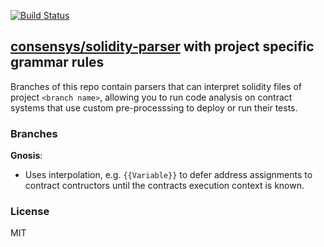 [![Build Status](https://travis-ci.org/ConsenSys/solidity-parser.svg?branch=master)](https://travis-ci.org/ConsenSys/solidity-parser)

## [consensys/solidity-parser](https://github.com/ConsenSys/solidity-parser) with project specific grammar rules
Branches of this repo contain parsers that can interpret solidity files of project `<branch name>`, allowing you to run
code analysis on contract systems that use custom pre-processsing to deploy or run their tests.


### Branches


**Gnosis**: 
  + Uses interpolation, e.g. `{{Variable}}` to defer address assignments to contract contructors until
  the contracts execution context is known.


### License

MIT

